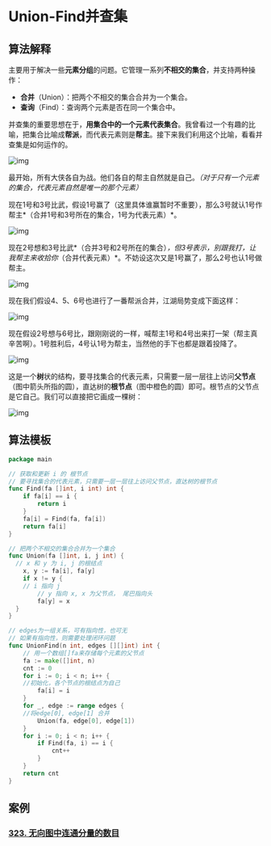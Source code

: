 # Union-Find并查集
## 算法解释

主要用于解决一些**元素分组**的问题。它管理一系列**不相交的集合**，并支持两种操作：

- **合并**（Union）：把两个不相交的集合合并为一个集合。
- **查询**（Find）：查询两个元素是否在同一个集合中。

并查集的重要思想在于，**用集合中的一个元素代表集合**。我曾看过一个有趣的比喻，把集合比喻成**帮派**，而代表元素则是**帮主**。接下来我们利用这个比喻，看看并查集是如何运作的。

![img](https://pic4.zhimg.com/80/v2-09fa3fa35e5411444b327d9cb9a31057_1440w.jpg)

最开始，所有大侠各自为战。他们各自的帮主自然就是自己。*（对于只有一个元素的集合，代表元素自然是唯一的那个元素）*

现在1号和3号比武，假设1号赢了（这里具体谁赢暂时不重要），那么3号就认1号作帮主*（合并1号和3号所在的集合，1号为代表元素）*。

![img](https://pic4.zhimg.com/80/v2-3bf6c1a6ecf87fa93f4dbab2012446c7_1440w.jpg)

现在2号想和3号比武*（合并3号和2号所在的集合）*，但3号表示，别跟我打，让我帮主来收拾你*（合并代表元素）*。不妨设这次又是1号赢了，那么2号也认1号做帮主。

![img](https://pic4.zhimg.com/80/v2-be12a6c795572d2acd77dcd49de35127_1440w.jpg)

现在我们假设4、5、6号也进行了一番帮派合并，江湖局势变成下面这样：

![img](https://pic1.zhimg.com/80/v2-3c353bc781c7f3553079d541a9cfdc28_1440w.jpg)

现在假设2号想与6号比，跟刚刚说的一样，喊帮主1号和4号出来打一架（帮主真辛苦啊）。1号胜利后，4号认1号为帮主，当然他的手下也都是跟着投降了。

![img](https://pic3.zhimg.com/80/v2-6362d8b13705d5ba17b19cdeee453022_1440w.jpg)





这是一个**树**状的结构，要寻找集合的代表元素，只需要一层一层往上访问**父节点**（图中箭头所指的圆），直达树的**根节点**（图中橙色的圆）即可。根节点的父节点是它自己。我们可以直接把它画成一棵树：

![img](https://pic2.zhimg.com/80/v2-cca3ddf5806a221201ed78caf1d27041_1440w.jpg)

## 算法模板

```go
package main

// 获取和更新 i 的 根节点
// 要寻找集合的代表元素，只需要一层一层往上访问父节点，直达树的根节点
func Find(fa []int, i int) int {
	if fa[i] == i {
		return i
	}
	fa[i] = Find(fa, fa[i])
	return fa[i]
}

// 把两个不相交的集合合并为一个集合
func Union(fa []int, i, j int) {
  // x 和 y 为 i, j 的根结点
	x, y := fa[i], fa[y]
	if x != y {
    // i 指向 j
		// y 指向 x, x 为父节点， 尾巴指向头
		fa[y] = x
  }
}

// edges为一组关系，可有指向性，也可无
// 如果有指向性，则需要处理闭环问题
func UnionFind(n int, edges [][]int) int {
	// 用一个数组[]fa来存储每个元素的父节点
	fa := make([]int, n)
	cnt := 0
	for i := 0; i < n; i++ {
    //初始化，各个节点的根结点为自己
		fa[i] = i
	}
	for _, edge := range edges {
    //将edge[0], edge[1] 合并
		Union(fa, edge[0], edge[1])
	}
	for i := 0; i < n; i++ {
		if Find(fa, i) == i {
			cnt++
		}
	}
	return cnt
}

```

## 案例

### [323. 无向图中连通分量的数目](https://leetcode-cn.com/problems/number-of-connected-components-in-an-undirected-graph)

